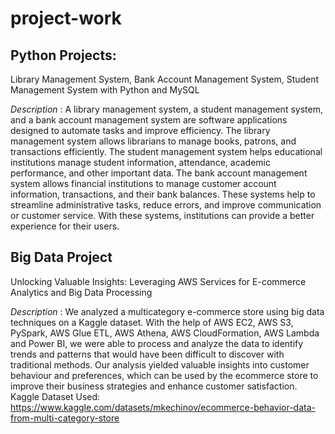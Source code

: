# project-work
## Python Projects:
Library Management System, Bank Account Management System, Student Management System with Python and MySQL

_Description_ : A library management system, a student management system, and a bank account management system are software 
applications designed to automate tasks and improve efficiency. The library management system allows librarians to 
manage books, patrons, and transactions efficiently. The student management system helps educational institutions 
manage student information, attendance, academic performance, and other important data. The bank account 
management system allows financial institutions to manage customer account information, transactions, and their 
bank balances. These systems help to streamline administrative tasks, reduce errors, and improve communication or 
customer service. With these systems, institutions can provide a better experience for their users.


## Big Data Project
Unlocking  Valuable  Insights:  Leveraging  AWS  Services  for  E-commerce  Analytics    and  Big Data Processing 

_Description_ : We  analyzed  a  multicategory  e-commerce  store  using  big  data  techniques  on  a  Kaggle dataset.  With  the  help  of  AWS  EC2,  AWS  S3,  PySpark,  AWS  Glue  ETL,  AWS  Athena,  AWS CloudFormation,  AWS  Lambda  and  Power  BI,  we  were  able  to  process  and  analyze  the  data  to identify  trends  and  patterns  that  would  have  been  difficult  to  discover  with  traditional  methods.  Our analysis  yielded  valuable  insights  into  customer  behaviour  and  preferences,  which  can  be  used  by  the  ecommerce  store  to improve  their  business strategies and enhance  customer  satisfaction. 
Kaggle Dataset Used: https://www.kaggle.com/datasets/mkechinov/ecommerce-behavior-data-from-multi-category-store
